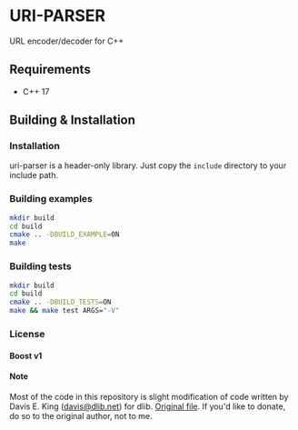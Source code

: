# URI-PARSER

URL encoder/decoder for C++

## Requirements

- C++ 17

## Building & Installation

### Installation

 uri-parser is a header-only library. Just copy the `include` directory to your include path.

### Building examples

```sh
mkdir build
cd build
cmake .. -DBUILD_EXAMPLE=ON
make
```

### Building tests

```sh
mkdir build
cd build
cmake .. -DBUILD_TESTS=ON
make && make test ARGS="-V"
```

### License

#### Boost v1

#### Note

Most of the code in this repository is slight modification of code written by Davis E. King (davis@dlib.net) for dlib. [Original file](http://dlib.net/dlib/server/server_http.cpp.html). If you'd like to donate, do so to the original author, not to me.
